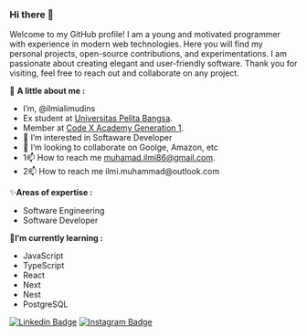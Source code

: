 ### Hi there 👋
  Welcome to my GitHub profile! I am a young and motivated programmer with experience in modern web technologies. Here you will find my personal projects, open-source contributions, and experimentations. I am passionate about creating elegant and user-friendly software. Thank you for visiting, feel free to reach out and collaborate on any project.

<p align="justify"> 
  👤 <strong>A little about me :</strong>
    <ul>
      <li> I’m,  @ilmialimudins</li>
      <li>Ex student at <a href="https://www.pelitabangsa.ac.id/" target="_blank">Universitas Pelita Bangsa</a>. <br></li>
      <li>Member at <a href="https://codex-id.com//" target="_blank">Code X Academy Generation 1</a>. <br></li>
      <li>👀 I’m interested in Softaware Developer</li>
      <li>💞️ I’m looking to collaborate on Goolge, Amazon, etc</li> 
      <li>1📫 How to reach me <a href="https://mail.google.com/mail/u/0/#inbox" target="_blank">muhamad.ilmi86@gmail.com</a>.   </li>
      <li>2📫 How to reach me ilmi.muhammad@outlook.com </li>
   </ul>
   
  ✨<strong>Areas of expertise :</strong>
   <ul>
      <li>Software Engineering</li>
      <li>Software Developer</li>
   </ul>
   
  🌱<strong>I’m currently learning :</strong>
   <ul>
      <li>JavaScript</li>     <li>TypeScript</li> 
      <li>React</li>          <li>Next</li> 
      <li>Nest</li>           <li>PostgreSQL</li> 
   </ul> 
</p>

<!--
**agisx/agisx** is a ✨ _special_ ✨ repository because its `README.md` (this file) appears on your GitHub profile.

Here are some ideas to get you started:

- 🔭 I’m currently working on ...
- 🌱 I’m currently learning ...
- 👯 I’m looking to collaborate on ...
- 🤔 I’m looking for help with ...
- 💬 Ask me about ...
- 📫 How to reach me: ...
- 😄 Pronouns: ...
- ⚡ Fun fact: ...
-->


[![Linkedin Badge](https://img.shields.io/badge/LinkedIn-0077B5?style=for-the-badge&logo=linkedin&logoColor=white)](https://www.linkedin.com/in/muhammad-ilmi-688411117/)
[![Instagram Badge](https://img.shields.io/badge/Instagram-E4405F?style=for-the-badge&logo=instagram&logoColor=white)](https://www.instagram.com/rd35.ooooo/)


<!---
ilmialimudins/ilmialimudins is a ✨ special ✨ repository because its `README.md` (this file) appears on your GitHub profile.
You can click the Preview link to take a look at your changes.
--->
